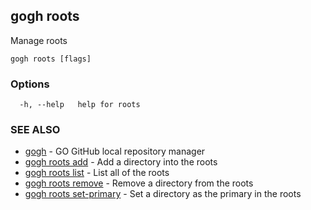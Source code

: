 ## gogh roots

Manage roots

```
gogh roots [flags]
```

### Options

```
  -h, --help   help for roots
```

### SEE ALSO

* [gogh](gogh.md)	 - GO GitHub local repository manager
* [gogh roots add](gogh_roots_add.md)	 - Add a directory into the roots
* [gogh roots list](gogh_roots_list.md)	 - List all of the roots
* [gogh roots remove](gogh_roots_remove.md)	 - Remove a directory from the roots
* [gogh roots set-primary](gogh_roots_set-primary.md)	 - Set a directory as the primary in the roots

